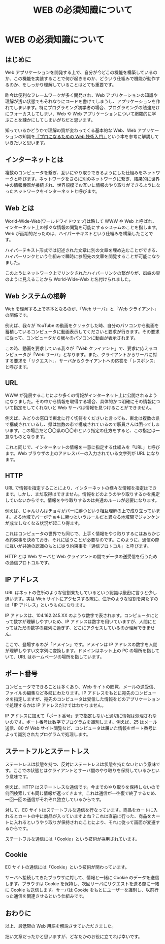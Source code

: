 ﻿---
title: WEB の必須知識について
layout: ../../layouts/Layout.astro
---

# WEB の必須知識について

## **はじめに**

Web アプリケーションを開発する上で、自分が今どこの機能を構築しているのか、この機能を実装することで何が起きるのか、どういう仕組みで機能が動作するのか、をしっかり理解していることはとても重要です。

昨今は便利なフレームワークが多く開発され、Web アプリケーションの知識や理解が浅い状態でもそれなりにコードを書けてしまうし、アプリケーションを作れてしまいます。特にプログラミング初学者の場合、プログラミングの勉強だけにフォーカスしてしまい、Web や Web アプリケーションについて網羅的に学ぶことを疎かにしてしまいがちだと思います。

知っているかどうかで理解の質が変わってくる基本的な Web、Web アプリケーションの知識を[『プロになるための Web 技術入門』](https://gihyo.jp/book/2010/978-4-7741-4235-7)という本を参考に解説していきたいと思います。

## **インターネットとは**

複数のコンピュータを繋ぎ、互いにやり取りできるようにした仕組みをネットワークと呼びます。ネットワークをさらに別のネットワークに繋ぎ、結果的に世界中の情報機器が接続され、世界規模でお互いに情報のやり取りができるようになったネットワークをインターネットと呼びます。

## **Web とは**

World-Wide-Web(ワールドワイドウェブ)は略して WWW や Web と呼ばれ、インターネット上の様々な情報の閲覧を可能にするシステムのことを指します。Web が画期的だったのは、ハイパーテキストという仕組みを構築したことです。

ハイパーテキスト形式では記述された文章に別の文章を埋め込むことができる、ハイパーリンクという仕組みで瞬時に参照先の文章を閲覧することが可能になりました。

このようにネットワーク上でリンクされたハイパーリンクの繋がりが、蜘蛛の巣のように見えることから World-Wide-Web と名付けられました。

## **Web システムの根幹**

Web を理解する上で基本となるのが、「Web サーバ」と「Web クライアント」の関係です。

例えば、我々が YouTube の動画をクリックした時、自分のパソコンから動画を蓄積しているコンピュータに動画表示してくださいと要求が行きます。その要求に従って、コンピュータから我々のパソコンに動画が表示されます。

この時、動画を要求している我々が「Web クライアント」で、要求に応えるコンピュータが「Web サーバ」となります。また、クライアントからサーバに対する要求を「リクエスト」、サーバからクライアントへの応答を「レスポンス」と呼びます。

## **URL**

WWW が発展することにより多くの情報がインターネット上に公開されるようになりました。その中から情報を取得する場合、具体的かつ明確にその情報について指定をしてくれないと Web サーバは情報を見つけることができません。

例えば、みどりの窓口で東北に行く切符をくださいと言っても、東北は複数の県で構成されているし、県は無数の市で構成されているので駅員さんは困ってしまいます。この場合だと〇〇県の〇〇市という指定の仕方をすると、この指定は一意なものとなります。

これと同じで、インターネットの情報を一意に指定する仕組みを「URL」と呼びます。Web ブラウザの上のアドレスバーの入力されている文字列が URL になります。

## **HTTP**

URL で情報を指定することにより、インターネットの様々な情報を指定はできます。しかし、まだ取得はできません。情報をどのようのやり取りするかを規定していないからです。情報をやり取りするのは共通のルールが必要になります。

例えば、じゃんけんはチョキがパーに勝つという相互理解の上で成り立っています。ある地域でパーがチョキに勝つというルールだと異なる地域間でジャンケンが成立しなくなる状況が起こり得ます。

これはコンピュータの世界でも同じで、上手く情報をやり取りするにはあらかじめ約束事を決めておき、それに従うことが必要なのです。このように、通信の際に互いが共通の認識のもとに従う約束事を「通信プロトコル」と呼びます。

HTTP とは Web サーバと Web クライアントの間でデータの送受信を行うための通信プロトコルです。

## **IP アドレス**

URL はネットの住所のような役割果たしているという認識は厳密に言うと少し違います。実は Web サイトにアクセスする際に、住所のような役割を果たすのは「IP アドレス」というものになります。

IP アドレスは、104.162.245.XX のような数字で表されます。コンピュータにとって数字が理解しやすいため、IP アドレスは数字を用いていますが、人間にとってはただの数字の羅列に過ぎず、どこにアクセスしているのか理解できません。

ここで、登場するのが「ドメイン」です。ドメインは IP アドレスの数字を人間が理解しやすい文字列に変換します。ドメインはネット上の PC の場所を指していて、URL はホームページの場所を指しています。

## **ポート番号**

コンピュータでできることは多くあり、Web サイトの閲覧、メールの送受信、ファイルの編集など多岐にわたります。IP アドレスをもとに宛先のコンピュータを指定しますが、宛先のコンピュータは受信した情報をどのアプリケーションで処理するかは IP アドレスだけではわかりません。

IP アドレスに加えて「ポート番号」まで指定しないと適切に情報は処理されないのです。ポート番号は数字でプログラムを識別します。例えば、25 はメール送信、80 が Web サイト閲覧など、コンピュータは届いた情報をポート番号によって識別されたプログラムで処理します。

## **ステートフルとステートレス**

ステートレスは状態を持つ、反対にステートレスは状態を持たないという意味です。ここでの状態とはクライアントとサーバ間のやり取りを保持しているかという意味です。

例えば、HTTP はステートレスな通信です。今までのやり取りを保持しないので何回検索しても同じ情報が返ってきます。これは通信が一往復で終了するため、一回一回の通信がそれぞれ独立しているからです。

対して、EC サイトはステートフルな通信を行なっています。商品をカートに入れるとカートの中に商品が入っていますよね？これは直前に行った、商品をカートに入れるというやり取りが保持されたことにより、それに従って画面が変遷するからです。

ステートフルな通信には「Cookie」という技術が採用されています。

## **Cookie**

EC サイトの通信には「Cookie」という技術が関わっています。

サーバへ接続してきたブラウザに対して、情報と一緒に Cookie のデータを送信します。ブラウザは Cookie を保持し、次回サーバにリクエストを送る際に一緒に Cookie も送信します。サーバは Cookie をもとにユーザーを識別し、以前行った通信を関連させるという仕組みです。

## **おわりに**

以上、最低限の Web 用語を解説させていただきました。

拙い文章だったかと思いますが、どなたかのお役に立てれば幸いです。
